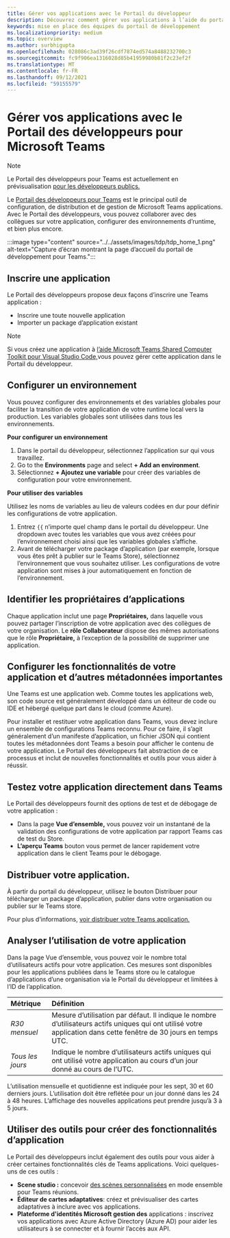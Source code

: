 ```yaml
---
title: Gérer vos applications avec le Portail du développeur
description: Découvrez comment gérer vos applications à l’aide du portail de développement pour Microsoft Teams.
keywords: mise en place des équipes du portail de développement
ms.localizationpriority: medium
ms.topic: overview
ms.author: surbhigupta
ms.openlocfilehash: 028086c3ad39f26cdf7874ed574a8488232700c3
ms.sourcegitcommit: fc9f906ea1316028d85b41959980b81f2c23ef2f
ms.translationtype: MT
ms.contentlocale: fr-FR
ms.lasthandoff: 09/12/2021
ms.locfileid: "59155579"
---
```

# <a name="manage-your-apps-with-the-developer-portal-for-microsoft-teams"></a>Gérer vos applications avec le Portail des développeurs pour Microsoft Teams

> [!NOTE]
> Le Portail des développeurs pour Teams est actuellement en prévisualisation [pour les développeurs publics.](~/resources/dev-preview/developer-preview-intro.md)

Le <a href="https://dev.teams.microsoft.com" target="_blank">Portail des développeurs pour Teams</a> est le principal outil de configuration, de distribution et de gestion de Microsoft Teams applications. Avec le Portail des développeurs, vous pouvez collaborer avec des collègues sur votre application, configurer des environnements d’runtime, et bien plus encore.

:::image type="content" source="../../assets/images/tdp/tdp_home_1.png" alt-text="Capture d’écran montrant la page d’accueil du portail de développement pour Teams.":::

## <a name="register-an-app"></a>Inscrire une application

Le Portail des développeurs propose deux façons d’inscrire une Teams application :

* Inscrire une toute nouvelle application
* Importer un package d’application existant

> [!NOTE]
> Si vous créez une application à [l’aide Microsoft Teams Shared Computer Toolkit pour Visual Studio Code,](https://marketplace.visualstudio.com/items?itemName=TeamsDevApp.ms-teams-vscode-extension)vous pouvez gérer cette application dans le Portail du développeur.

## <a name="set-up-an-environment"></a>Configurer un environnement

Vous pouvez configurer des environnements et des variables globales pour faciliter la transition de votre application de votre runtime local vers la production. Les variables globales sont utilisées dans tous les environnements.

**Pour configurer un environnement**

1. Dans le portail du développeur, sélectionnez l’application sur qui vous travaillez.
2. Go to the **Environments** page and select **+ Add an environment**.
3. Sélectionnez **+ Ajoutez une variable** pour créer des variables de configuration pour votre environnement.

**Pour utiliser des variables**

Utilisez les noms de variables au lieu de valeurs codées en dur pour définir les configurations de votre application.

1. Entrez `{{` n’importe quel champ dans le portail du développeur. Une dropdown avec toutes les variables que vous avez créées pour l’environnement choisi ainsi que les variables globales s’affiche.  
1. Avant de télécharger votre package d’application (par exemple, lorsque vous êtes prêt à publier sur le Teams Store), sélectionnez l’environnement que vous souhaitez utiliser. Les configurations de votre application sont mises à jour automatiquement en fonction de l’environnement. 

## <a name="identify-app-owners"></a>Identifier les propriétaires d’applications

Chaque application inclut une page **Propriétaires,** dans laquelle vous pouvez partager l’inscription de votre application avec des collègues de votre organisation. Le **rôle Collaborateur** dispose des mêmes autorisations que le rôle **Propriétaire,** à l’exception de la possibilité de supprimer une application.

## <a name="configure-your-apps-capabilities-and-other-important-metadata"></a>Configurer les fonctionnalités de votre application et d’autres métadonnées importantes

Une Teams est une application web. Comme toutes les applications web, son code source est généralement développé dans un éditeur de code ou IDE et hébergé quelque part dans le cloud (comme Azure).

Pour installer et restituer votre application dans Teams, vous devez inclure un ensemble de configurations Teams reconnu. Pour ce faire, il s’agit généralement d’un manifeste d’application, un fichier JSON qui contient toutes les métadonnées dont Teams a besoin pour afficher le contenu de votre application. Le Portail des développeurs fait abstraction de ce processus et inclut de nouvelles fonctionnalités et outils pour vous aider à réussir.

## <a name="test-your-app-directly-in-teams"></a>Testez votre application directement dans Teams

Le Portail des développeurs fournit des options de test et de débogage de votre application :

* Dans la page **Vue d’ensemble,** vous pouvez voir un instantané de la validation des configurations de votre application par rapport Teams cas de test du Store.
* **L’aperçu Teams** bouton vous permet de lancer rapidement votre application dans le client Teams pour le débogage.

## <a name="distribute-your-app"></a>Distribuer votre application.

À partir du portail  du développeur, utilisez le bouton Distribuer pour télécharger un package d’application, publier dans votre organisation ou publier sur le Teams store.

Pour plus d’informations, [voir distribuer votre Teams application.](~/concepts/deploy-and-publish/apps-publish-overview.md)

## <a name="analyze-your-apps-usage"></a>Analyser l’utilisation de votre application

Dans  la page Vue d’ensemble, vous pouvez voir le nombre total d’utilisateurs actifs pour votre application. Ces mesures sont disponibles pour les applications publiées dans le Teams store ou le catalogue d’applications d’une organisation via le Portail du développeur et limitées à l’ID de l’application.

| Métrique | Définition |
| :-----------------------| :------------------------------------------------------------------------------------------------------|
| *R30 mensuel* | Mesure d’utilisation par défaut. Il indique le nombre d’utilisateurs actifs uniques qui ont utilisé votre application dans cette fenêtre de 30 jours en temps UTC. |
| *Tous les jours* | Indique le nombre d’utilisateurs actifs uniques qui ont utilisé votre application au cours d’un jour donné au cours de l’UTC. |

L’utilisation mensuelle et quotidienne est indiquée pour les sept, 30 et 60 derniers jours. L’utilisation doit être reflétée pour un jour donné dans les 24 à 48 heures. L’affichage des nouvelles applications peut prendre jusqu’à 3 à 5 jours.

## <a name="use-tools-to-create-app-features"></a>Utiliser des outils pour créer des fonctionnalités d’application

Le Portail des développeurs inclut également des outils pour vous aider à créer certaines fonctionnalités clés de Teams applications. Voici quelques-uns de ces outils :

* **Scene studio :** concevoir [des scènes personnalisées](~/apps-in-teams-meetings/teams-together-mode.md) en mode ensemble pour Teams réunions.
* **Éditeur de cartes adaptatives**: créez et prévisualiser des cartes adaptatives à inclure avec vos applications.
* **Plateforme d'identités Microsoft gestion des** applications : inscrivez vos applications avec Azure Active Directory (Azure AD) pour aider les utilisateurs à se connecter et à fournir l’accès aux API.
